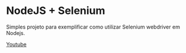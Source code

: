 # NodeJS + Selenium

Simples projeto para exemplificar como utilizar Selenium webdriver em Nodejs.

[Youtube](https://youtu.be/-9TP-8BocdA)